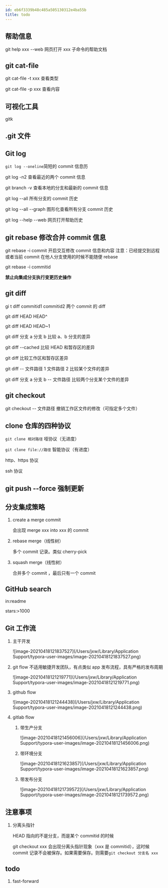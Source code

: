 ```yaml
---
id: eb6f3339b48c485a505130312e4ba55b
title: todo
---
```


## 帮助信息

git help xxx --web 网页打开 xxx 子命令的帮助文档

## git cat-file

git cat-file -t xxx 查看类型

git cat-file -p xxx 查看内容

## 可视化工具

gitk

## .git 文件

## Git log

`git log --oneline`简短的 commit 信息历

git log -n2 查看最近的两个 commit 信息

git branch -v 查看本地的分支和最新的 commit 信息

git log --all 所有分支的 commit 历史

git log --all --graph 图形化查看所有分支 commit 历史

git log --help --web 网页打开帮助历史

## git rebase 修改合并 commit 信息

git rebase -i commit 开启交互修改 commit 信息和内容 注意：已经提交到远程或者当前 commit 在他人分支使用的时候不能随便 rebase

git rebase -i commitid

**禁止向集成分支执行变更历史操作**

## git diff

gi t diff commitid1 commitid2 两个 commit 的 diff

git diff HEAD HEAD^

git diff HEAD HEAD~1

git diff 分支 a 分支 b 比较 a、b 分支的差异

git diff --cached 比较 HEAD 和暂存区的差异

git diff 比较工作区和暂存区差异

git diff -- 文件路径 1 文件路径 2 比较某个文件的差异

git diff 分支 a 分支 b -- 文件路径 比较两个分支某个文件的差异

## git checkout

git checkout -- 文件路径 撤销工作区文件的修改（可指定多个文件）

## clone 仓库的四种协议

`git clone 相对路径` 哑协议（无进度）

`git clone file://路径` 智能协议（有进度）

http、https 协议

ssh 协议

## git push --force 强制更新

## 分支集成策略

1. create a merge commit

   会出现 merge xxx into xxx 的 commit

2. rebase merge（线性树）

   多个 commit 记录。类似 cherry-pick

3. squash merge（线性树）

   合并多个 commit ，最后只有一个 commit

## GitHub search

in:readme

stars:>1000

## Git 工作流

1. 主干开发

   ![image-20210418121837527](/Users/jxw/Library/Application Support/typora-user-images/image-20210418121837527.png)

1. git flow 不适用敏捷开发团队，有点类似 app 发布流程，具有严格的发布周期

   ![image-20210418121219771](/Users/jxw/Library/Application Support/typora-user-images/image-20210418121219771.png)

1. github flow

   ![image-20210418121244438](/Users/jxw/Library/Application Support/typora-user-images/image-20210418121244438.png)

1. gitlab flow

   1. 带生产分支

      ![image-20210418121456006](/Users/jxw/Library/Application Support/typora-user-images/image-20210418121456006.png)

   2. 带环境分支

      ![image-20210418121623857](/Users/jxw/Library/Application Support/typora-user-images/image-20210418121623857.png)

   3. 带发布分支

      ![image-20210418121739572](/Users/jxw/Library/Application Support/typora-user-images/image-20210418121739572.png)

##

## 注意事项

1. 分离头指针

   HEAD 指向的不是分支，而是某个 commitid 的时候

   git checkout xxx 会出现分离头指针现象（xxx 是 commitid），这时候 commit 记录不会被保存。如果需要保存。则需要`git checkout 分支名 xxx`

## todo

1. fast-forward
